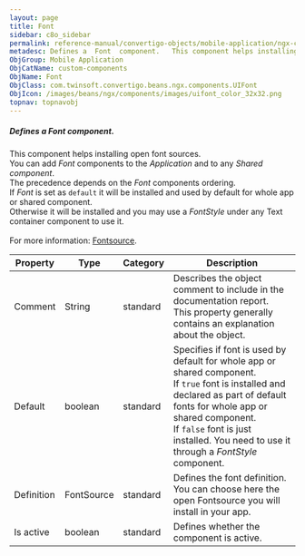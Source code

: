 ```yaml
---
layout: page
title: Font
sidebar: c8o_sidebar
permalink: reference-manual/convertigo-objects/mobile-application/ngx-components/custom-components/font/
metadesc: Defines a  Font  component.   This component helps installing open font sources.  You can add  Font  components to the  Application  and to any  Share
ObjGroup: Mobile Application
ObjCatName: custom-components
ObjName: Font
ObjClass: com.twinsoft.convertigo.beans.ngx.components.UIFont
ObjIcon: /images/beans/ngx/components/images/uifont_color_32x32.png
topnav: topnavobj
---
```

##### Defines a <i>Font</i> component. 

This component helps installing open font sources.<br/> You can add <i>Font</i> components to the <i>Application</i> and to any <i>Shared component</i>.<br/> The precedence depends on the <i>Font</i> components ordering.<br/> If <i>Font</i> is set as <code>default</code> it will be installed and used by default for whole app or shared component.<br/> Otherwise it will be installed and you may use a <i>FontStyle</i> under any Text container component to use it.<br/><br/> For more information: <a href='https://fontsource.org/fonts'>Fontsource</a>.

Property | Type | Category | Description
--- | --- | --- | ---
Comment | String | standard | Describes the object comment to include in the documentation report.<br/>This property generally contains an explanation about the object.
Default | boolean | standard | Specifies if font is used by default for whole app or shared component.<br/>If <code>true</code> font is installed and declared as part of default fonts for whole app or shared component.<br/> If <code>false</code> font is just installed. You need to use it through a <i>FontStyle</i> component.
Definition | FontSource | standard | Defines the font definition.<br/>You can choose here the open Fontsource you will install in your app.
Is active | boolean | standard | Defines whether the component is active.<br/>
